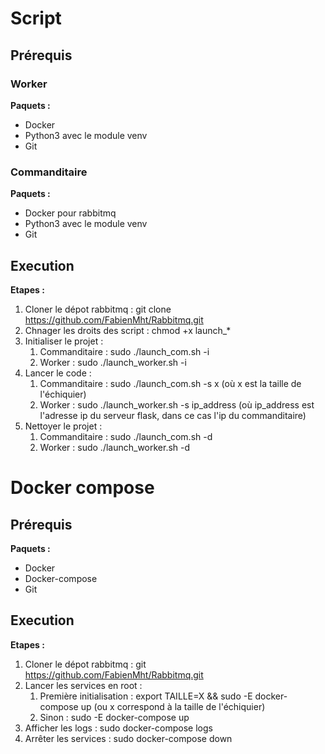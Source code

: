 # Script
## Prérequis

### Worker
**Paquets :**
- Docker
- Python3 avec le module venv
- Git

### Commanditaire
**Paquets :**
- Docker pour rabbitmq
- Python3 avec le module venv
- Git

## Execution
**Etapes :**
1. Cloner le dépot rabbitmq : git clone https://github.com/FabienMht/Rabbitmq.git
2. Chnager les droits des script : chmod +x launch_*
3. Initialiser le projet :
    1. Commanditaire : sudo ./launch_com.sh -i
    2. Worker : sudo ./launch_worker.sh -i
4. Lancer le code :
    1. Commanditaire : sudo ./launch_com.sh -s x (où x est la taille de l'échiquier)
    2. Worker : sudo ./launch_worker.sh -s ip_address (où ip_address est l'adresse ip du serveur flask, dans ce cas l'ip du commanditaire)
5. Nettoyer le projet :
    1. Commanditaire : sudo ./launch_com.sh -d
    2. Worker : sudo ./launch_worker.sh -d

# Docker compose
## Prérequis

**Paquets :**
- Docker
- Docker-compose
- Git

## Execution
**Etapes :**
1. Cloner le dépot rabbitmq : git https://github.com/FabienMht/Rabbitmq.git
2. Lancer les services en root : 
    1. Première initialisation : export TAILLE=X && sudo -E docker-compose up (ou x correspond à la taille de l'échiquier)
    2. Sinon : sudo -E docker-compose up
3. Afficher les logs : sudo docker-compose logs
4. Arrêter les services : sudo docker-compose down
